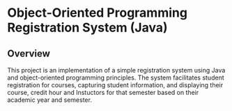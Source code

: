 # Object-Oriented Programming Registration System (Java)

## Overview

This project is an implementation of a simple registration system using Java and object-oriented programming principles. 
The system facilitates student registration for courses, capturing student information, and 
displaying their course, credit hour and Instuctors for that semester based on their academic year and semester.
